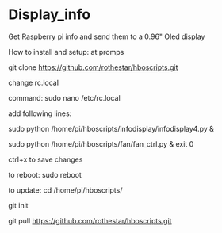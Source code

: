 # Display_info
Get Raspberry pi info and send them to a 0.96" Oled display


How to install and setup:
at promps

git clone https://github.com/rothestar/hboscripts.git


change rc.local

command:
sudo nano /etc/rc.local

add following lines:

sudo python /home/pi/hboscripts/infodisplay/infodisplay4.py &

sudo python /home/pi/hboscripts/fan/fan_ctrl.py &
exit 0

ctrl+x to save changes

to reboot:
sudo reboot


to update:
cd /home/pi/hboscripts/

git init

git pull https://github.com/rothestar/hboscripts.git

